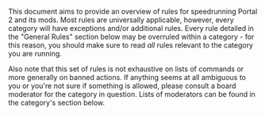 This document aims to provide an overview of rules for speedrunning Portal 2 and its
mods. Most rules are universally applicable, however, every category will have
exceptions and/or additional rules. Every rule detailed in the "General Rules" section
below may be overruled within a category - for this reason, you should make sure to read
*all* rules relevant to the category you are running.

Also note that this set of rules is not exhaustive on lists of commands or more
generally on banned actions. If anything seems at all ambiguous to you or you're not
sure if something is allowed, please consult a board moderator for the category in
question. Lists of moderators can be found in the category's section below.
